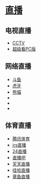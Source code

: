 # [直播](/video/直播.html)

## 电视直播
* [CCTV](http://tv.cctv.com/live/)
* [超级看PC版](http://www.zdfans.com/html/5084.html)

## 网络直播
* [斗鱼](https://www.douyu.com/)
* [虎牙](http://www.huya.com/)
* [熊猫](https://www.panda.tv/)
* []()
* []()
* []()

## 体育直播
* [腾讯体育](https://sports.qq.com/kbsweb/)
* [jrs直播](http://www.jrsnba.com/)
* [24直播](https://www.24zbw.com/live/)
* [直播吧](https://www.zhibo8.cc/)
* [天天直播](https://www.tiantianzhibo.com/)
* [哇哈直播](https://www.52waha.com/live)
* [章鱼直播](http://www.zhangyu.tv/channellist)
